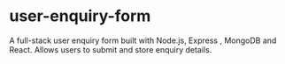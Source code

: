 # user-enquiry-form
A full-stack user enquiry form built with Node.js, Express , MongoDB and React. Allows users to submit and store enquiry details.
